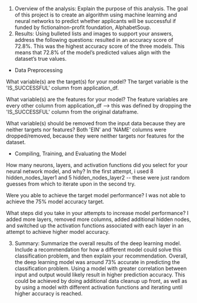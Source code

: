 1. Overview of the analysis: Explain the purpose of this analysis.
   The goal of this project is to create an algorithm using machine learning and neural networks to predict whether applicants will be successful if funded by fictionalnon-profit foundation, AlphabetSoup.
2. Results: Using bulleted lists and images to support your answers, address the following questions:
   resulted in an accuracy score of 72.8%. This was the highest accuracy score of the three models. This means that 72.8% of the model’s predicted values align with the dataset’s true values.

- Data Preprocessing

What variable(s) are the target(s) for your model?
The target variable is the 'IS_SUCCESSFUL' column from application_df.

What variable(s) are the features for your model?
The feature variables are every other column from application_df --> this was defined by dropping the 'IS_SUCCESSFUL' column from the original dataframe.

What variable(s) should be removed from the input data because they are neither targets nor features?
Both 'EIN' and 'NAME' columns were dropped/removed, because they were neither targets nor features for the dataset.

- Compiling, Training, and Evaluating the Model

How many neurons, layers, and activation functions did you select for your neural network model, and why?
In the first attempt, i used 8 hidden_nodes_layer1 and 5 hidden_nodes_layer2 -- these were just random guesses from which to iterate upon in the second try.

Were you able to achieve the target model performance?
I was not able to achieve the 75% model accuracy target.

What steps did you take in your attempts to increase model performance?
I added more layers, removed more columns, added additional hidden nodes, and switched up the activation functions associated with each layer in an attempt to achieve higher model accuracy.

3. Summary: Summarize the overall results of the deep learning model. Include a recommendation for how a different model could solve this classification problem, and then explain your recommendation.
   Overall, the deep learning model was around 73% accurate in predicting the classification problem. Using a model with greater correlation between input and output would likely result in higher prediction accuracy. This could be achieved by doing additional data cleanup up front, as well as by using a model with different activation functions and iterating until higher accuracy is reached.
